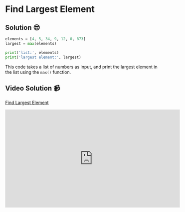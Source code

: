 # Find Largest Element

## Solution 😎

```python
elements = [4, 5, 34, 9, 12, 0, 873]
largest = max(elements)

print('list:', elements)
print('largest element:', largest)
```

This code takes a list of numbers as input, and print the largest element in the list using the `max()` function.

## Video Solution 📹

[Find Largest Element](https://drive.google.com/file/d/1OWrlzsMTdh3SmeAyf7PvAEipdYB35b9P/view?usp=sharing)
<iframe width="560" height="315" src="https://www.youtube.com/embed/Ais4f6WrZTM" title="YouTube video player" frameborder="0" allow="accelerometer; autoplay; clipboard-write; encrypted-media; gyroscope; picture-in-picture; web-share" allowfullscreen></iframe>
